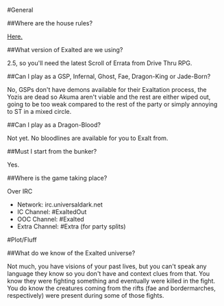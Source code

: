 #General

##Where are the house rules?

[Here.](rules.markdown)

##What version of Exalted are we using?

2.5, so you'll need the latest Scroll of Errata from Drive Thru RPG.

##Can I play as a GSP, Infernal, Ghost, Fae, Dragon-King or Jade-Born?

No, GSPs don't have demons available for their Exaltation process, the Yozis are dead so Akuma aren't viable and the rest are either wiped out, going to be too weak compared to the rest of the party or simply annoying to ST in a mixed circle.

##Can I play as a Dragon-Blood?

Not yet.  No bloodlines are available for you to Exalt from.

##Must I start from the bunker?

Yes.

##Where is the game taking place?

Over IRC

* Network: irc.universaldark.net
* IC Channel: #ExaltedOut
* OOC Channel: #Exalted
* Extra Channel: #Extra (for party splits)

#Plot/Fluff

##What do we know of the Exalted universe?

Not much, you have visions of your past lives, but you can't speak any language they know so you don't have and context clues from that.  You know they were fighting something and eventually were killed in the fight.  You do know the creatures coming from the rifts (fae and bordermarches, respectively) were present during some of those fights.
